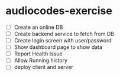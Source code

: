 # audiocodes-exercise

* [ ] Create an online DB
* [ ] Create backend service to fetch from DB
* [ ] Create login screen with user/password
* [ ] Show dashboard page to show data
* [ ] Report Health Issue
* [ ] Allow Running history
* [ ] deploy client and server
